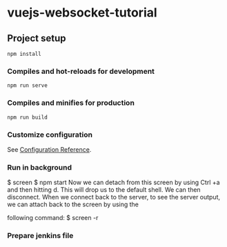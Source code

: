 # vuejs-websocket-tutorial

## Project setup
```
npm install
```

### Compiles and hot-reloads for development
```
npm run serve
```

### Compiles and minifies for production
```
npm run build
```

### Customize configuration
See [Configuration Reference](https://cli.vuejs.org/config/).


### Run in background
$ screen
$ npm start
Now we can detach from this screen by using Ctrl +a and then hitting d. This will 
drop us to the default shell. We can then disconnect. When we connect back to 
the server, to see the server output, we can attach back to the screen by using the 

following command:
$ screen -r

### Prepare jenkins file
